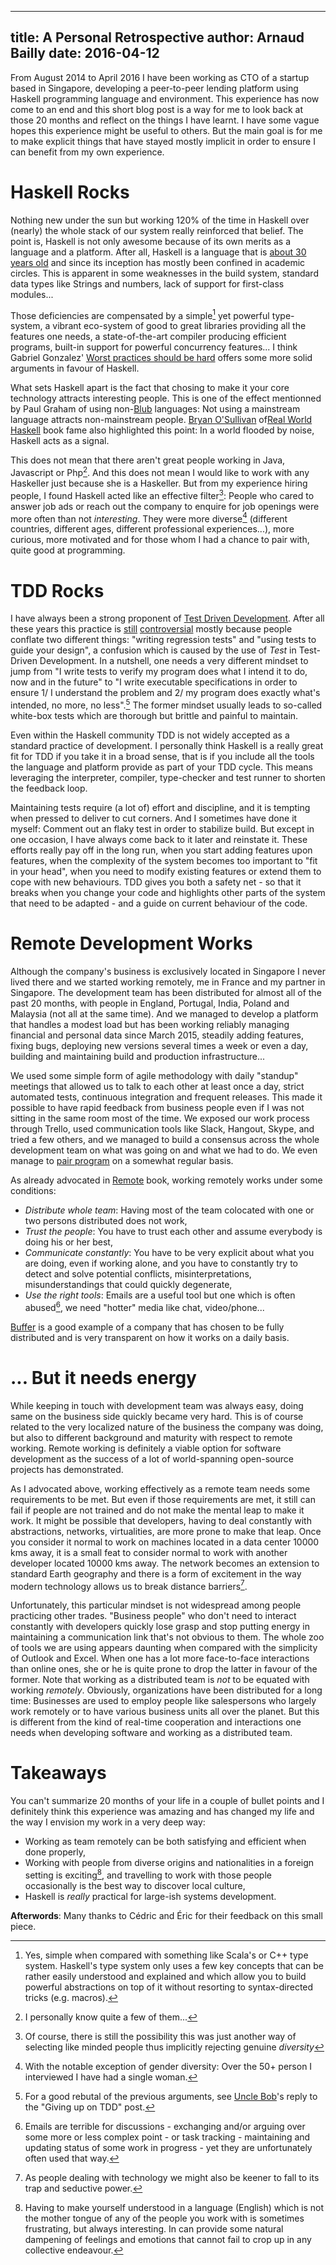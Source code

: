 ------------
title: A Personal Retrospective
author: Arnaud Bailly 
date: 2016-04-12
------------

From August 2014 to April 2016 I have been working as CTO of a startup based in Singapore, developing a peer-to-peer lending
platform using Haskell programming language and environment. This experience has now come to an end and this short blog post is
a way for me to look back at those 20 months and reflect on the things I have learnt. I have some vague hopes this experience might
be useful to others. But the main goal is for me to make explicit things that have stayed mostly implicit in order to ensure I can
benefit from my own experience.

# Haskell Rocks #

Nothing new under the sun but working 120% of the time in Haskell over (nearly) the whole stack of our system
really reinforced that belief. The point is, Haskell is not only awesome because of its own merits as a language and a
platform. After all, Haskell is a language that is
[about 30 years old](https://en.wikipedia.org/wiki/Haskell_%28programming_language%29#History) and since its inception has mostly
been confined in academic circles. This is apparent in some weaknesses in the build system, standard data types like Strings and
numbers, lack of support for first-class modules...

Those deficiencies are compensated by a simple[^1] yet powerful type-system, a vibrant eco-system of good to great libraries
providing all the features one needs, a state-of-the-art compiler producing efficient programs, built-in support for powerful
concurrency features... I think Gabriel Gonzalez'
[Worst practices should be hard](http://www.haskellforall.com/2016/04/worst-practices-should-be-hard.html) offers some more solid
arguments in favour of Haskell. 

What sets Haskell apart is the fact that chosing to make it your core technology attracts interesting people. This is one of the
effect mentionned by Paul Graham of using non-[Blub](http://www.paulgraham.com/avg.html) languages: Not using a mainstream language
attracts non-mainstream people. [Bryan O'Sullivan](http://bos.github.io/strange-loop-2011/talk/talk.html)
of[Real World Haskell](http://book.realworldhaskell.org/) book fame also highlighted this point: In a world flooded by noise,
Haskell acts as a signal.

This does not mean that there aren't great people working in Java, Javascript or Php[^2]. And this 
does not mean I would like to work with any Haskeller just because she is a Haskeller. But from my experience hiring people, I found
Haskell acted like an effective filter[^5]: People who cared to answer job ads or reach out the company to enquire for job openings were
more often than not *interesting*. They were more diverse[^3] (different countries, different ages, different professional
experiences...), more curious, more motivated and for those whom I had a chance to pair with, quite good at programming.

# TDD Rocks

I have always been a strong proponent of [Test Driven Development](/posts/tdd.html). After all these years this practice is
[still](http://david.heinemeierhansson.com/2014/tdd-is-dead-long-live-testing.html)
[controversial](http://iansommerville.com/systems-software-and-technology/giving-up-on-test-first-development/) mostly because
people conflate two different things: "writing regression tests" and "using tests to guide your design", a confusion which is caused
by the use of *Test*  in Test-Driven Development. In a nutshell, one needs a very different mindset to jump from "I write tests
to verify my program does what I intend it to do, now and in the future" to "I write executable specifications in order to ensure 1/
I understand the problem and 2/ my program does exactly what's intended, no more, no less".[^7] The former mindset usually leads to
so-called white-box tests which are thorough but brittle and painful to maintain.

Even within the Haskell
community TDD is not widely accepted as a standard practice of development. I personally think Haskell is a really great fit for TDD
if you take it in a broad sense, that is if you include all the tools the language and platform provide as part of your TDD
cycle. This means leveraging the interpreter, compiler, type-checker and test runner to shorten the feedback loop.

Maintaining tests require (a lot of) effort and discipline, and it is tempting when pressed to deliver to cut corners. And I
sometimes have done it myself: Comment out an flaky test in order to stabilize build. But except in one occasion, I have always come
back to it later and reinstate it. These efforts really pay off in the long run, when you start adding features upon features, when
the complexity of the system becomes too important to "fit in your head", when you need to modify existing features or extend them
to cope with new behaviours. TDD gives you both a safety net - so that it breaks when you change your code and highlights other
parts of the system that need to be adapted - and a guide on current behaviour of the code.

# Remote Development Works #

Although the company's business is exclusively located in Singapore I never lived there and we started working remotely, me in
France and my partner in Singapore. The development team has been distributed for almost all of the past 20 months, with people in
England, Portugal, India, Poland and Malaysia (not all at the same time). And we managed to develop a platform that handles a modest load
but has been working reliably managing financial and personal data since March 2015, steadily adding features, fixing bugs,
deploying new versions several times a week or even a day, building and maintaining build and production infrastructure...

We used some simple form of agile methodology with daily "standup" meetings that allowed us to talk to each other at least once a
day, strict automated tests, continuous integration and frequent releases. This made it possible to have rapid feedback from
business people even if I was not sitting in the same room most of the time. We exposed our work process through Trello, used
communication tools like Slack, Hangout, Skype, and tried a few others, and we managed to build a consensus across the whole
development team on what was going on and what we had to do. We even manage to
[pair program](https://pragprog.com/book/jkrp/remote-pairing) on a somewhat regular basis.

As already advocated in [Remote](https://37signals.com/remote) book, working remotely works under some conditions:

* *Distribute whole team*: Having most of the team colocated with one or two persons distributed does not work, 
* *Trust the people*: You have to trust each other and assume everybody is doing his or her best,
* *Communicate constantly*: You have to be very explicit about what you are doing, even if working alone, and you have to constantly
try to detect and solve potential conflicts, misinterpretations, misunderstandings that could quickly degenerate,
* *Use the right tools*: Emails are a useful tool but one which is often abused[^8], we need "hotter" media like chat, video/phone...

[Buffer](https://open.buffer.com/) is a good example of a company that has chosen to be fully distributed and is very transparent on how it works on a daily
basis. 

# ... But it needs energy

While keeping in touch with development team was always easy, doing same on the business side quickly became very hard. This is of
course related to the very localized nature of the business the company was doing, but also to different background and maturity
with respect to remote working. Remote working is definitely a viable option for software development as the success of a lot of world-spanning
open-source projects has demonstrated.

As I advocated above, working effectively as a remote team needs some requirements to be met. But even if those requirements
are met, it still can fail if people are not trained and do not make the mental leap to make it work. It might be possible that
developers, having to deal constantly with abstractions, networks, virtualities, are more prone to make that leap. Once you consider
it normal to work on machines located in a data center 10000 kms away, it is a small feat to consider normal to work with another
developer located 10000 kms away. The network becomes an extension to standard Earth geography and there is a form of excitement in the
way modern technology allows us to break distance barriers[^4].

Unfortunately, this particular mindset is not widespread among people practicing other trades. "Business people" who don't need to interact constantly
with developers quickly lose grasp and stop putting energy in maintaining a communication link that's not obvious to them. The whole
zoo of tools we are using appears daunting when compared with the simplicity of Outlook and Excel. When one has a lot more
face-to-face interactions than online ones, she or he is quite prone to drop the latter in favour of the former. Note that
working as a distributed team is *not* to be equated with working *remotely*. Obviously, organizations have been distributed for a
long time: Businesses are used to employ people like salespersons who largely work remotely or to have various business units all
over the planet. But this is different from the kind of real-time cooperation and interactions one needs when developing software
and working as a distributed team.

# Takeaways

You can't summarize 20 months of your life in a couple of bullet points and I definitely think this experience was amazing and has
changed my life and the way I envision my work in a very deep way:

* Working as team remotely can be both satisfying and efficient when done properly,
* Working with people from diverse origins and nationalities in a foreign setting is exciting[^6], and travelling to work with those
  people occasionally is the best way to discover local culture,
* Haskell is *really* practical for large-ish systems development.

**Afterwords**: Many thanks to Cédric and Éric for their feedback on this small piece.

[^1]: Yes, simple when compared with something like Scala's or C++ type system. Haskell's type system only uses a few key concepts
that can be rather easily understood and explained and which allow you to build powerful abstractions on top of it without resorting
to syntax-directed tricks (e.g. macros).

[^2]: I personally know quite a few of them...

[^3]: With the notable exception of gender diversity: Over the 50+ person I interviewed I have had a single woman.

[^4]: As people dealing with technology we might also be keener to fall to its trap and seductive power.

[^5]: Of course, there is still the possibility this was just another way of selecting like minded people thus implicitly rejecting
genuine *diversity*

[^6]: Having to make yourself understood in a language (English) which is not the mother tongue of any of the people you work with
is sometimes frustrating, but always interesting. In can provide some natural dampening of feelings and emotions that cannot fail to
crop up in any collective endeavour.

[^7]: For a good rebutal of the previous arguments, see
[Uncle Bob](http://blog.cleancoder.com/uncle-bob/2016/03/19/GivingUpOnTDD.html)'s reply to the "Giving up on TDD" post. 

[^8]:  Emails are terrible  for discussions - exchanging and/or arguing over some more or less complex point - or task tracking - maintaining and updating
  status of some work in progress - yet they are unfortunately often used that way.
